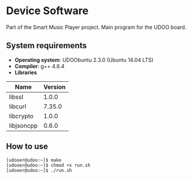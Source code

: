 # Device Software
Part of the Smart Music Player project. Main program for the UDOO board.

## System requirements
* __Operating system__: UDOObuntu 2.3.0 (Ubuntu 14.04 LTS)  
* __Compiler__: g++ 4.8.4  
* __Libraries__  

Name | Version
--- | ---
libssl | 1.0.0
libcurl | 7.35.0
libcrypto | 1.0.0
libjsoncpp | 0.6.0

## How to use
```console
[udooer@udoo:~]$ make
[udooer@udoo:~]$ chmod +x run.sh
[udooer@udoo:~]$ ./run.sh
```
